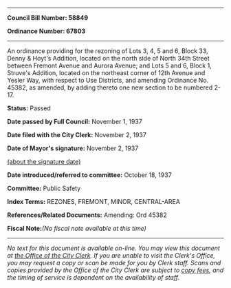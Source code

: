 

********

**Council Bill Number: 58849**
   
**Ordinance Number: 67803**
********

 An ordinance providing for the rezoning of Lots 3, 4, 5 and 6, Block 33, Denny & Hoyt's Addition, located on the north side of North 34th Street between Fremont Avenue and Aurora Avenue; and Lots 5 and 6, Block 1, Struve's Addition, located on the northeast corner of 12th Avenue and Yesler Way, with respect to Use Districts, and amending Ordinance No. 45382, as amended, by adding thereto one new section to be numbered 2-17.

**Status:** Passed
   
**Date passed by Full Council:** November 1, 1937
   
**Date filed with the City Clerk:** November 2, 1937
   
**Date of Mayor's signature:** November 2, 1937
   
[(about the signature date)](/~public/approvaldate.htm)
   
   
   
**Date introduced/referred to committee:** October 18, 1937
   
**Committee:** Public Safety
   
   
**Index Terms:** REZONES, FREMONT, MINOR, CENTRAL-AREA

**References/Related Documents:** Amending: Ord 45382

**Fiscal Note:**_(No fiscal note available at this time)_
********

_No text for this document is available on-line. You may view this document at [the Office of the City Clerk](http://www.seattle.gov/leg/clerk/contactUs.htm). If you are unable to visit the Clerk's Office, you may request a copy or scan be made for you by Clerk staff. Scans and copies provided by the Office of the City Clerk are subject to [copy fees](http://clerk.seattle.gov/~public/clerkfees.htm), and the timing of service is dependent on the availability of staff._

